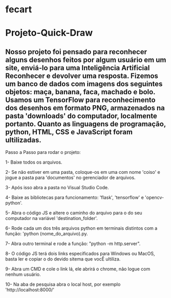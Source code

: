 # fecart
# Projeto-Quick-Draw
 Nosso projeto foi pensado para reconhecer alguns desenhos feitos por algum usuário em um site, enviá-lo para uma Inteligência Artificial Reconhecer e devolver uma resposta. Fizemos um banco de dados com imagens dos seguintes objetos: maça, banana, faca, machado e bolo. Usamos um TensorFlow para reconhecimento dos desenhos em formato PNG, armazenados na pasta 'downloads' do computador, localmente portanto.
 Quanto as linguagens de programação, python, HTML, CSS e JavaScript foram ultilizadas.
 -------------------------------------------------------------------------------------------------------------------------------------------------------------------------------
 Passo a Passo para rodar o projeto:
 
 1- Baixe todos os arquivos.
 
 2- Se não estiver em uma pasta, coloque-os em uma com nome 'coiso' e jogue a pasta para 'documentos' no gerenciador de arquivos.
 
 3- Após isso abra a pasta no Visual Studio Code.
 
 4- Baixe as bibliotecas para funcionamento: 'flask', 'tensorflow' e 'opencv-python'.
 
 5- Abra o código JS e altere o caminho do arquivo para o do seu computador na variável 'destination_folder'.
 
 6- Rode cada um dos três arquivos python em terminais distintos com a função: 'python (nome_do_arquivo).py.
 
 7- Abra outro terminal e rode a função: "python -m http.server".
 
 8- O código JS terá dois links especificados para Windows ou MacOS, basta ler e copiar o do devido sitema que vocÊ ultiliza.
 
 9- Abra um CMD e cole o link lá, ele abrirá o chrome, não logue com nenhum usuário.
 
 10- Na aba de pesquisa abra o local host, por exemplo 'http://localhost:8000/'
